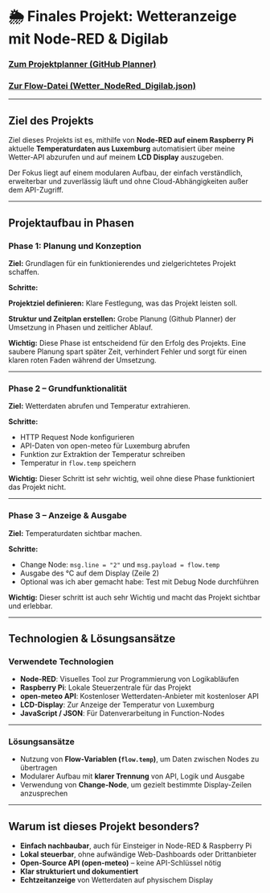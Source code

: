   # 🌦️ Finales Projekt: Wetteranzeige mit Node-RED & Digilab


### [Zum Projektplanner (GitHub Planner)](https://github.com/users/ManCh738/projects/2)
### [Zur Flow-Datei (Wetter_NodeRed_Digilab.json)](./wetteranzeige_luxemburg.json)
---

## Ziel des Projekts

Ziel dieses Projekts ist es, mithilfe von **Node-RED auf einem Raspberry Pi** aktuelle **Temperaturdaten aus Luxemburg** automatisiert über meine Wetter-API abzurufen und auf meinem **LCD Display** auszugeben.  

Der Fokus liegt auf einem modularen Aufbau, der einfach verständlich, erweiterbar und zuverlässig läuft und ohne Cloud-Abhängigkeiten außer dem API-Zugriff.

---

##  Projektaufbau in Phasen

### Phase 1: Planung und Konzeption
**Ziel:**
Grundlagen für ein funktionierendes und zielgerichtetes Projekt schaffen.

**Schritte:**

**Projektziel definieren:** Klare Festlegung, was das Projekt leisten soll.

**Struktur und Zeitplan erstellen:** Grobe Planung (Github Planner) der Umsetzung in Phasen und zeitlicher Ablauf.

**Wichtig:** Diese Phase ist entscheidend für den Erfolg des Projekts. Eine saubere Planung spart später Zeit, verhindert Fehler und sorgt für einen klaren roten Faden während der Umsetzung.

---

### Phase 2 – Grundfunktionalität

**Ziel:** Wetterdaten abrufen und Temperatur extrahieren.

**Schritte:**
- HTTP Request Node konfigurieren
- API-Daten von open-meteo für Luxemburg abrufen
- Funktion zur Extraktion der Temperatur schreiben
- Temperatur in `flow.temp` speichern

**Wichtig:** Dieser Schritt ist sehr wichtig, weil ohne diese Phase funktioniert das Projekt nicht.

---

### Phase 3 – Anzeige & Ausgabe

**Ziel:** Temperaturdaten sichtbar machen.

**Schritte:**
- Change Node: `msg.line = "2"` und `msg.payload = flow.temp`
- Ausgabe des °C auf dem Display (Zeile 2) 
- Optional was ich aber gemacht habe: Test mit Debug Node durchführen

**Wichtig:** Dieser schritt ist auch sehr Wichtig und macht das Projekt sichtbar und erlebbar. 

---

## Technologien & Lösungsansätze

### Verwendete Technologien
- **Node-RED**: Visuelles Tool zur Programmierung von Logikabläufen
- **Raspberry Pi**: Lokale Steuerzentrale für das Projekt
- **open-meteo API**: Kostenloser Wetterdaten-Anbieter mit kostenloser API
- **LCD-Display**: Zur Anzeige der Temperatur von Luxemburg
- **JavaScript / JSON**: Für Datenverarbeitung in Function-Nodes

---

### Lösungsansätze

- Nutzung von **Flow-Variablen (`flow.temp`)**, um Daten zwischen Nodes zu übertragen  
- Modularer Aufbau mit **klarer Trennung** von API, Logik und Ausgabe  
- Verwendung von **Change-Node**, um gezielt bestimmte Display-Zeilen anzusprechen  
---

## Warum ist dieses Projekt besonders?

- **Einfach nachbaubar**, auch für Einsteiger in Node-RED & Raspberry Pi  
- **Lokal steuerbar**, ohne aufwändige Web-Dashboards oder Drittanbieter  
- **Open-Source API (open-meteo)** – keine API-Schlüssel nötig  
- **Klar strukturiert und dokumentiert** 
- **Echtzeitanzeige** von Wetterdaten auf physischem Display

